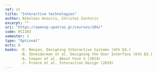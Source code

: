```yaml
---
ref: it
title: "Interactive technologies"
author: Nikolaos Avouris, Christos Sintoris
excerpt: ""
uri: "https://openup.upatras.gr/courses/104/"
code: HCI103
semester: 1
type: "Optional"
ects: 6
books: -D. Benyon, Designing Interactive Systems (4th Ed.)
       -B. Shneiderman et al. Designing the User Interface (6th Ed.)
       -A. Cooper et al. About Face 3 (2014)
       -J. Preece et al. Interaction Design (2019)
---
```

